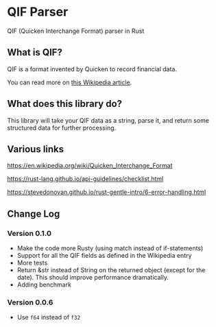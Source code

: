 # QIF Parser

QIF (Quicken Interchange Format) parser in Rust

## What is QIF?

QIF is a format invented by Quicken to record financial data.

You can read more on [this Wikipedia article](https://en.wikipedia.org/wiki/Quicken_Interchange_Format).

## What does this library do?

This library will take your QIF data as a string, parse it, and return some structured data for further processing.

## Various links

https://en.wikipedia.org/wiki/Quicken_Interchange_Format

https://rust-lang.github.io/api-guidelines/checklist.html

https://stevedonovan.github.io/rust-gentle-intro/6-error-handling.html

## Change Log

### Version 0.1.0
- Make the code more Rusty (using match instead of if-statements)
- Support for all the QIF fields as defined in the Wikipedia entry
- More tests
- Return &str instead of String on the returned object (except for the date). This should improve performance dramatically.
- Adding benchmark

### Version 0.0.6

- Use `f64` instead of `f32`
